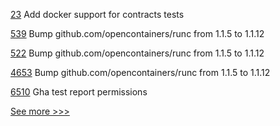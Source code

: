 
[23](https://github.com/hyperledger-labs/pdo-contracts/pull/23) Add docker support for contracts tests

[539](https://github.com/hyperledger-labs/fabric-token-sdk/pull/539) Bump github.com/opencontainers/runc from 1.1.5 to 1.1.12

[522](https://github.com/hyperledger-labs/fabric-smart-client/pull/522) Bump github.com/opencontainers/runc from 1.1.5 to 1.1.12

[4653](https://github.com/hyperledger/fabric/pull/4653) Bump github.com/opencontainers/runc from 1.1.5 to 1.1.12

[6510](https://github.com/hyperledger/besu/pull/6510) Gha test report permissions


[See more >>>](https://start-here.hyperledger.org/pull-requests)
